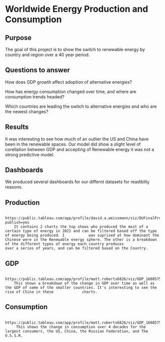 # Worldwide Energy Production and Consumption

## Purpose
The goal of this project is to show the switch to renewable energy by country and region over a 40 year period. 

## Questions to answer
How does GDP growth affect adoption of alternative energies?

How has energy consumption changed over time, and where are consumption trends headed?

Which countries are leading the switch to alternative energies and who are the newest changes?

## Results
It was interesting to see how much of an outlier the US and China have been in the renewable spaces. Our model did show a slight level of corellation between GDP and accepting of Renewable energy it was not a strong predictive model. 

## Dashboards
We produced several dashboards for our differnt datasets for readiblity reasons. 
## Production 
        https://public.tableau.com/app/profile/david.a.weissmann/viz/DUFinalProjectDavidW/Dashboard1?publish=yes
        It contains 2 charts the top shows who produced the most of a certain type of energy in 2021 and can be filtered based off the type of energy being produced. I           was suprised at how dominant the Chinese were in the Renewable energy sphere. The other is a breakdown of the different types of energy each country produces             over a series of years, and can be filtered based on the Country.
      
## GDP
        https://public.tableau.com/app/profile/matt.roberts6826/viz/GDP_16805755653810/Dashboard2
        This shows a breakdown of the change in GDP over time as well as the GDP of some of the smaller countries. It's interesting to see the rise of China in these             charts.
        
## Consumption
         https://public.tableau.com/app/profile/matt.roberts6826/viz/GDP_16805755653810/Dashboard2
         This shows the change in consumption over 4 decades for the largest consumers, the US, China, the Russian Federation, and The U.S.S.R. 



